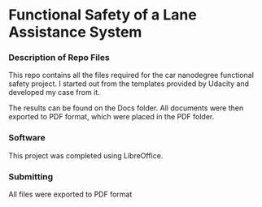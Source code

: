 # Functional Safety of a Lane Assistance System

### Description of Repo Files

This repo contains all the files required for the car nanodegree functional safety project. I started out from the templates provided by Udacity and developed my case from it.

The results can be found on the Docs folder. All documents were then exported to PDF format, which were placed in the PDF folder.

### Software

This project was completed using LibreOffice.

### Submitting

All files were exported to PDF format

